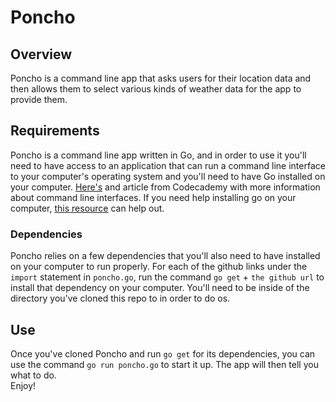 # Poncho # 

## Overview ##
Poncho is a command line app that asks users for their location data and then allows them to select various kinds of weather data for the app to provide them.

## Requirements ##
Poncho is a command line app written in Go, and in order to use it you'll need to have access to an application that can run a command line interface 
to your computer's operating system and you'll need to have Go installed on your computer. [Here's](https://www.codecademy.com/articles/command-line-interface)
and article from Codecademy with more information about command line interfaces.  If you need help installing go on your computer, 
[this resource](https://golang.org/doc/install) can help out.

### Dependencies ###
Poncho relies on a few dependencies that you'll also need to have installed on your computer to run properly.  For each of the github links under the
`import` statement in `poncho.go`, run the command `go get` + `the github url` to install that dependency on your computer.  You'll need to be inside of
the directory you've cloned this repo to in order to do os.

## Use ##
Once you've cloned Poncho and run `go get` for its dependencies, you can use the command `go run poncho.go` to start it up.  The app will then tell you what to do.  
Enjoy!
